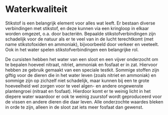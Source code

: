 # Waterkwaliteit
Stikstof is een belangrijk element voor alles wat leeft. Er bestaan diverse verbindingen met stikstof, en deze kunnen via een kringloop in elkaar worden omgezet, o.a. door bacteriën. Bepaalde stikstofverbindingen zijn schadelijk voor de natuur als er te veel van in de lucht terechtkomt (met name stikstofoxiden en ammoniak), bijvoorbeeld door verkeer en veeteelt. Ook in het water spelen stikstofverbindingen een belangrijke rol.

De cursisten hebben het water van een sloot en een vijver onderzocht om te bepalen hoeveel nitraat, nitriet, ammoniak en fosfaat er in zat. Hiervoor hebben ze gebruik gemaakt van een speciale testkit. Sommige stoffen zijn giftig voor de dieren die in het water leven (zoals nitriet en ammoniak) en sommige zijn op zichzelf niet schadelijk, maar kunnen bij een te grote hoeveelheid wel zorgen voor te veel algen- en andere ongewenste plantengroei (nitraat en fosfaat). Hierdoor komt er te weinig licht in het diepere water waardoor er ook te weinig zuurstof wordt geproduceerd voor de vissen en andere dieren die daar leven. Alle onderzochte waardes bleken in orde te zijn, alleen in de sloot zat iets meer fosfaat dan gewenst.
